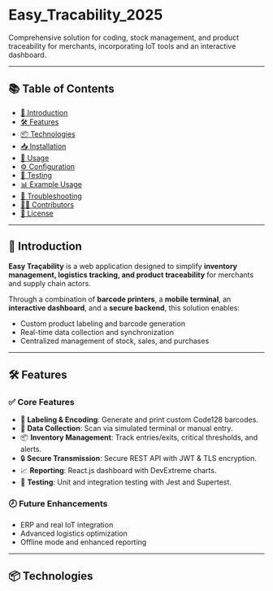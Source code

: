 # Easy_Tracability_2025
Comprehensive solution for coding, stock management, and product traceability for merchants, incorporating IoT tools and an interactive dashboard.

---

## 📚 Table of Contents

- [🧭 Introduction](#-introduction)
- [🛠️ Features](#️-features)
- [📦 Technologies](#-technologies)
- [📥 Installation](#-installation)
- [🚀 Usage](#-usage)
- [⚙️ Configuration](#️-configuration)
- [🧪 Testing](#-testing)
- [📊 Example Usage](#-example-usage)
- [🚧 Troubleshooting](#-troubleshooting)
- [👨‍💻 Contributors](#-contributors)
- [📝 License](#-license)

---

## 🧭 Introduction

**Easy Traçability** is a web application designed to simplify **inventory management, logistics tracking, and product traceability** for merchants and supply chain actors.

Through a combination of **barcode printers**, a **mobile terminal**, an **interactive dashboard**, and a **secure backend**, this solution enables:

- Custom product labeling and barcode generation
- Real-time data collection and synchronization
- Centralized management of stock, sales, and purchases

---

## 🛠️ Features

### ✅ Core Features

- 🧾 **Labeling & Encoding**: Generate and print custom Code128 barcodes.
- 📲 **Data Collection**: Scan via simulated terminal or manual entry.
- 📦 **Inventory Management**: Track entries/exits, critical thresholds, and alerts.
- 🔒 **Secure Transmission**: Secure REST API with JWT & TLS encryption.
- 📈 **Reporting**: React.js dashboard with DevExtreme charts.
- 🧪 **Testing**: Unit and integration testing with Jest and Supertest.

### 🕗 Future Enhancements

- ERP and real IoT integration
- Advanced logistics optimization
- Offline mode and enhanced reporting

---

## 📦 Technologies

